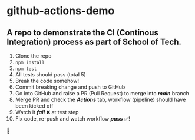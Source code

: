# github-actions-demo
## A repo to demonstrate the CI (Continous Integration) process as part of School of Tech.

1. Clone the repo 
2. ```npm install```
3. ```npm test```
4. All tests should pass (total 5)
5. Break the code somehow!
6. Commit breaking change and push to GitHub
7. Go into GitHub and raise a PR (Pull Request) to merge into ***main*** branch
8. Merge PR and check the ***Actions*** tab, workflow (pipeline) should have been kicked off
9. Watch it ***fail*** ❌ at test step
10. Fix code, re-push and watch workflow ***pass*** ✅!

🎉
